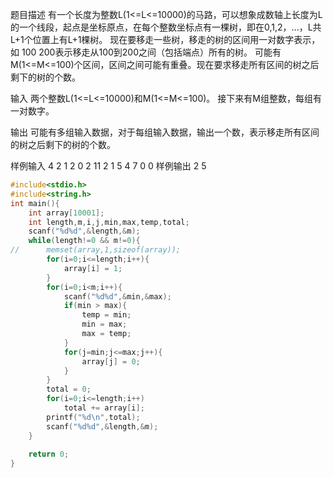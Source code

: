 题目描述
有一个长度为整数L(1<=L<=10000)的马路，可以想象成数轴上长度为L的一个线段，起点是坐标原点，在每个整数坐标点有一棵树，即在0,1,2，...，L共L+1个位置上有L+1棵树。
    现在要移走一些树，移走的树的区间用一对数字表示，如 100 200表示移走从100到200之间（包括端点）所有的树。
    可能有M(1<=M<=100)个区间，区间之间可能有重叠。现在要求移走所有区间的树之后剩下的树的个数。

输入
两个整数L(1<=L<=10000)和M(1<=M<=100)。
    接下来有M组整数，每组有一对数字。

输出
 可能有多组输入数据，对于每组输入数据，输出一个数，表示移走所有区间的树之后剩下的树的个数。

样例输入
4 2
1 2
0 2
11 2
1 5
4 7
0 0
样例输出
2
5
```C++
#include<stdio.h>
#include<string.h>
int main(){
	int array[10001];
	int length,m,i,j,min,max,temp,total;
	scanf("%d%d",&length,&m);
	while(length!=0 && m!=0){
//		memset(array,1,sizeof(array));
		for(i=0;i<=length;i++){
			array[i] = 1;
		}
		for(i=0;i<m;i++){
			scanf("%d%d",&min,&max);
			if(min > max){
				temp = min;
				min = max;
				max = temp;
			}
			for(j=min;j<=max;j++){
				array[j] = 0;
			}
		}
		total = 0;
		for(i=0;i<=length;i++)
			total += array[i];
		printf("%d\n",total);
		scanf("%d%d",&length,&m);
	}
	
	return 0;	
}

```
